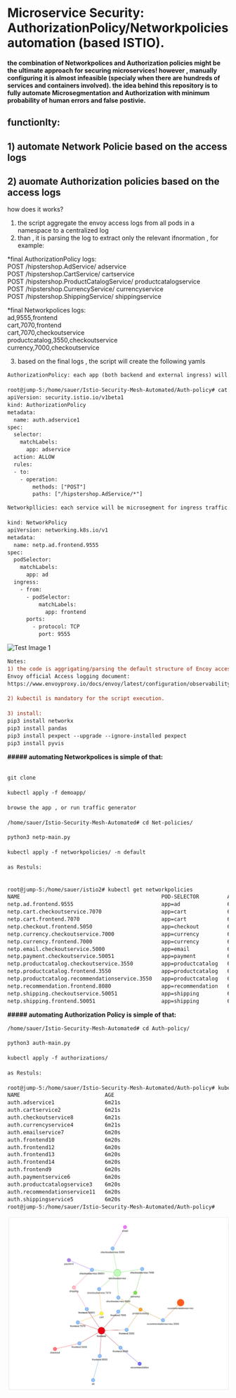 #  Microservice Security:  AuthorizationPolicy/Networkpolicies automation (based ISTIO).

####  the combination of Networkpolices and Authorization policies might be the ultimate approach for securing microservices!   however , manually configuring it is almost infeasible (specialy when there are hundreds of services and containers involved).  the idea behind this repository is to fully automate Microsegmentation and Authorization with minimum probability of human errors and false postivie.    

 
## functionlty:  
## 1) automate Network Policie based on the access logs  
## 2) auomate Authorization policies based on the access logs  

how does it works? <br/>
1) the script aggregate the envoy access logs from all pods in a namespace to a centralized  log <br/>
2) than , it is parsing the log to extract only the relevant ifnormation , for example: <br/>

*final AuthorizationPolicy logs: <br/>
POST /hipstershop.AdService/ adservice <br/>
POST /hipstershop.CartService/ cartservice <br/>
POST /hipstershop.ProductCatalogService/ productcatalogservice <br/>
POST /hipstershop.CurrencyService/ currencyservice <br/>
POST /hipstershop.ShippingService/ shippingservice <br/>


*final Networkpolices logs: <br/>
ad,9555,frontend <br/>
cart,7070,frontend <br/>
cart,7070,checkoutservice <br/>
productcatalog,3550,checkoutservice <br/>
currency,7000,checkoutservice <br/>

3) based on the final logs , the script will create the following yamls 

```diff
AuthorizationPolicy: each app (both backend and external ingress) will be restricted by HTTP method and folders

root@jump-5:/home/sauer/Istio-Security-Mesh-Automated/Auth-policy# cat authorizations/auth.adservice.1.yaml 
apiVersion: security.istio.io/v1beta1
kind: AuthorizationPolicy
metadata:
  name: auth.adservice1
spec:
  selector:
    matchLabels:
      app: adservice
  action: ALLOW 
  rules:
  - to:
    - operation:
        methods: ["POST"]
        paths: ["/hipstershop.AdService/*"]
```

```diff    
Networkpllicies: each service will be microsegment for ingress traffic 

kind: NetworkPolicy
apiVersion: networking.k8s.io/v1
metadata:
  name: netp.ad.frontend.9555 
spec:
  podSelector:
    matchLabels:
      app: ad 
  ingress:
    - from:
      - podSelector:
          matchLabels:
            app: frontend
      ports:
        - protocol: TCP
          port: 9555
```

![Test Image 1](https://github.com/assafsauer/Istio-sec-automation/blob/main/istio%20diagram%202.png) 



```diff
Notes:
1) the code is aggrigating/parsing the default structure of Encoy access log , Customising the istio access logs , might damage the script.
Envoy official Access logging document: 
https://www.envoyproxy.io/docs/envoy/latest/configuration/observability/access_log/usage#default-format-string

2) kubectil is mandatory for the script execution. 

3) install:
pip3 install networkx
pip3 install pandas
pip3 install pexpect --upgrade --ignore-installed pexpect
pip3 install pyvis

```

**##### automating Networkpolices is simple of that:** 
```diff

git clone 

kubectl apply -f demoapp/

browse the app , or run traffic generator 

/home/sauer/Istio-Security-Mesh-Automated# cd Net-policies/

python3 netp-main.py

kubectl apply -f networkpolicies/ -n default

as Restuls:


root@jump-5:/home/sauer/istio2# kubectl get networkpolicies
NAME                                             POD-SELECTOR         AGE
netp.ad.frontend.9555                            app=ad               6s
netp.cart.checkoutservice.7070                   app=cart             6s
netp.cart.frontend.7070                          app=cart             6s
netp.checkout.frontend.5050                      app=checkout         6s
netp.currency.checkoutservice.7000               app=currency         6s
netp.currency.frontend.7000                      app=currency         6s
netp.email.checkoutservice.5000                  app=email            6s
netp.payment.checkoutservice.50051               app=payment          6s
netp.productcatalog.checkoutservice.3550         app=productcatalog   6s
netp.productcatalog.frontend.3550                app=productcatalog   6s
netp.productcatalog.recommendationservice.3550   app=productcatalog   6s
netp.recommendation.frontend.8080                app=recommendation   6s
netp.shipping.checkoutservice.50051              app=shipping         6s
netp.shipping.frontend.50051                     app=shipping         6s
```


**##### automating Authorization Policy is simple of that:** 
```diff
/home/sauer/Istio-Security-Mesh-Automated# cd Auth-policy/

python3 auth-main.py

kubectl apply -f authorizations/

as Restuls:

root@jump-5:/home/sauer/Istio-Security-Mesh-Automated/Auth-policy# kubectl get AuthorizationPolicy
NAME                           AGE
auth.adservice1                6m21s
auth.cartservice2              6m21s
auth.checkoutservice8          6m21s
auth.currencyservice4          6m21s
auth.emailservice7             6m20s
auth.frontend10                6m20s
auth.frontend12                6m20s
auth.frontend13                6m20s
auth.frontend14                6m20s
auth.frontend9                 6m20s
auth.paymentservice6           6m20s
auth.productcatalogservice3    6m20s
auth.recommendationservice11   6m20s
auth.shippingservice5          6m20s
root@jump-5:/home/sauer/Istio-Security-Mesh-Automated/Auth-policy# 
```


![Test Image 1](https://github.com/assafsauer/Istio-Security-Mesh-Automated/blob/main/fb074dcb-4c1c-498c-8fb3-fce8e3cde916.jpeg) 

